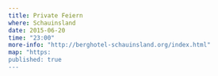 ```yaml
---
title: Private Feiern
where: Schauinsland
date: 2015-06-20
time: "23:00"
more-info: "http://berghotel-schauinsland.org/index.html"
map: "https:
published: true
---
```


